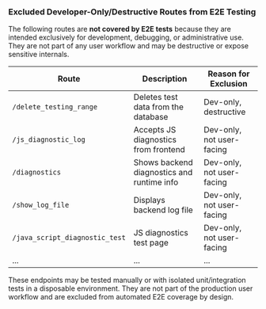 ### Excluded Developer-Only/Destructive Routes from E2E Testing

The following routes are **not covered by E2E tests** because they are intended exclusively for development, debugging, or administrative use. They are not part of any user workflow and may be destructive or expose sensitive internals.

| Route                        | Description                                      | Reason for Exclusion         |
|------------------------------|--------------------------------------------------|-----------------------------|
| `/delete_testing_range`      | Deletes test data from the database              | Dev-only, destructive       |
| `/js_diagnostic_log`         | Accepts JS diagnostics from frontend             | Dev-only, not user-facing   |
| `/diagnostics`               | Shows backend diagnostics and runtime info       | Dev-only, not user-facing   |
| `/show_log_file`             | Displays backend log file                        | Dev-only, not user-facing   |
| `/java_script_diagnostic_test` | JS diagnostics test page                       | Dev-only, not user-facing   |
| ...                          | ...                                              | ...                         |

These endpoints may be tested manually or with isolated unit/integration tests in a disposable environment. They are not part of the production user workflow and are excluded from automated E2E coverage by design.